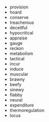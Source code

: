 - provision
- hoard
- conserve
- treacherous
- deceitful
- hypocritical
- appraise
- gauge
- reckon
- metabolism
- tactical
- incur
- induce
- muscular
- brawny
- beefy
- sinewy
- flabby
- neural
- expenditure
- thermoregulation
- locus
